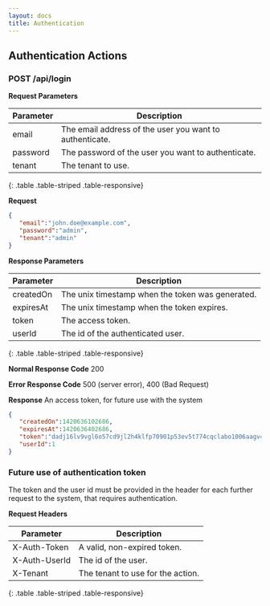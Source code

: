 ```yaml
---
layout: docs
title: Authentication
---
```


## Authentication Actions

### POST /api/login

**Request Parameters**

Parameter     | Description
------------- | -------------
email         | The email address of the user you want to authenticate.
password      | The password of the user you want to authenticate.
tenant        | The tenant to use.
{: .table .table-striped .table-responsive}

**Request** 

```json
{
   "email":"john.doe@example.com",
   "password":"admin",
   "tenant":"admin"
}
```

**Response Parameters**

Parameter     | Description
------------- | -------------
createdOn     | The unix timestamp when the token was generated.
expiresAt     | The unix timestamp when the token expires.
token         | The access token.
userId        | The id of the authenticated user.
{: .table .table-striped .table-responsive}

**Normal Response Code** 200

**Error Response Code** 500 (server error), 400 (Bad Request)

**Response** An access token, for future use with the system

```json
{
   "createdOn":1420636102686,
   "expiresAt":1420636402686,
   "token":"dadj16lv9vgl6o57cd9jl2h4klfp70901p53ev5t774cqclabo1006aagv417f7fi6lsvipubqussdhqkm83kn8mak7h914t2d9d9rajoth97urhj0e74sb0mbv065gnj43ruha4vm2qp39dqhopqne29iboau5p6o499tqg6p32fdjmhrp9dv62d442vefrspjtdfqukcf0j",
   "userId":1
}
```

### Future use of authentication token

The token and the user id must be provided in the header for each further request to the system, that requires authentication.

**Request Headers**

Parameter     | Description
------------- | -------------
X-Auth-Token  | A valid, non-expired token.
X-Auth-UserId | The id of the user.
X-Tenant      | The tenant to use for the action.
{: .table .table-striped .table-responsive}
